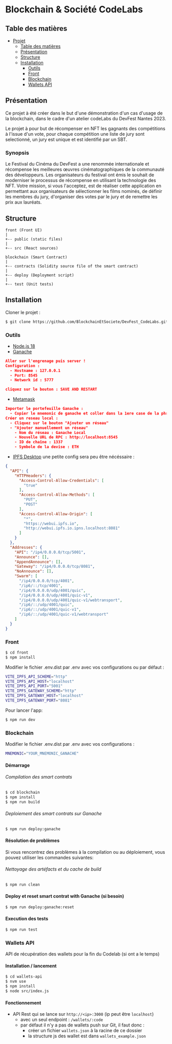 # Blockchain & Société CodeLabs

## Table des matières
- [Projet](#blockchain--société-codelabs)
  - [Table des matières](#table-des-matières)
  - [Présentation](#presentation)
  - [Structure](#structure)
  - [Installation](#installation)
    - [Outils](#outils)
    - [Front](#front)
    - [Blockchain](#blockchain)
    - [Wallets API](#wallets-api)

<a name="presentation"></a>
## Présentation
Ce projet à été créer dans le but d'une démonstration d'un cas d'usage de la blockchain,
dans le cadre d'un atelier codeLabs du DevFest Nantes 2023.

Le projet à pour but de récompenser en NFT les gagnants des compétitions à l'issue d'un vote, 
pour chaque compétition une liste de jury sont selectionné, un jury est unique et est identifié 
par un SBT.

### Synopsis
Le Festival du Cinéma du DevFest a une renommée internationale et récompense les meilleures œuvres cinématographiques de la communauté des développeurs.
Les organisateurs du festival ont émis le souhait de moderniser le processus de récompense en utilisant la technologie des NFT. Votre mission,
si vous l'acceptez, est de réaliser cette application en permettant aux organisateurs de sélectionner les films nominés,
de définir les membres du jury, d'organiser des votes par le jury et de remettre les prix aux lauréats.

<a name="structure"></a>
## Structure
```
front (Front UI)
|
+-- public (static files)
|
+-- src (React sources)

blockchain (Smart Contract)
|
+-- contracts (Solidity source file of the smart contract)
|
+-- deploy (Deployment script)
|
+-- test (Unit tests)
```

<a name="installation"></a>
## Installation
Cloner le projet :
```bash 
$ git clone https://github.com/BlockchainEtSociete/DevFest_CodeLabs.git
```

<a name="outils"></a>
### Outils
- [Node.js 18](https://nodejs.org/fr/download)
- [Ganache](https://trufflesuite.com/ganache/)
```json
Aller sur l'engrenage puis server !
Configuration :
  - Hostname : 127.0.0.1
  - Port: 8545
  - Network id : 5777

cliquez sur le bouton : SAVE AND RESTART
```
- [Metamask](https://metamask.io/)
```json
Importer le portefeuille Ganache :
  - Copier le mnemonic de ganache et coller dans la 1ere case de la phrase de récupération.
Créer un reseau local : 
  - Cliquez sur le bouton "Ajouter un réseau"
  - "Ajouter manuellement un réseau"
    - Nom du réseau : Ganache Local
    - Nouvelle URL de RPC : http://localhost:8545
    - ID de chaîne : 1337
    - Symbole de la devise : ETH
```
- [IPFS Desktop](https://docs.ipfs.tech/install/ipfs-desktop/)
une petite config sera peu être nécéssaire :
```json
{
  "API": {
    "HTTPHeaders": {
      "Access-Control-Allow-Credentials": [
        "true"
      ],
      "Access-Control-Allow-Methods": [
        "PUT",
        "POST"
      ],
      "Access-Control-Allow-Origin": [
        "*",
        "https://webui.ipfs.io",
        "http://webui.ipfs.io.ipns.localhost:8081"
      ]
    }
  },
  "Addresses": {
    "API": "/ip4/0.0.0.0/tcp/5001",
    "Announce": [],
    "AppendAnnounce": [],
    "Gateway": "/ip4/0.0.0.0/tcp/8081",
    "NoAnnounce": [],
    "Swarm": [
      "/ip4/0.0.0.0/tcp/4001",
      "/ip6/::/tcp/4001",
      "/ip4/0.0.0.0/udp/4001/quic",
      "/ip4/0.0.0.0/udp/4001/quic-v1",
      "/ip4/0.0.0.0/udp/4001/quic-v1/webtransport",
      "/ip6/::/udp/4001/quic",
      "/ip6/::/udp/4001/quic-v1",
      "/ip6/::/udp/4001/quic-v1/webtransport"
    ]
  }
}
```

<a name="front"></a>
### Front
```bash 
$ cd front
$ npm install
```
Modifier le fichier .env.dist par .env avec vos configurations ou par défaut :
```bash
VITE_IPFS_API_SCHEME="http"
VITE_IPFS_API_HOST="localhost"
VITE_IPFS_API_PORT="5001"
VITE_IPFS_GATEWAY_SCHEME="http"
VITE_IPFS_GATEWAY_HOST="localhost"
VITE_IPFS_GATEWAY_PORT="8081"
```
Pour lancer l'app:
```bash 
$ npm run dev
```

<a name="blockchain"></a>
### Blockchain

Modifier le fichier .env.dist par .env avec vos configurations :
```bash
MNEMONIC="YOUR_MNEMONIC_GANACHE"
```

#### Démarrage

###### Compilation des smart contrats
```bash
$ cd blockchain
$ npm install
$ npm run build
```

###### Deploiement des smart contrats sur Ganache
```bash
$ npm run deploy:ganache
```

#### Résolution de problèmes

Si vous rencontrez des problèmes à la compilation ou au déploiement, vous pouvez utiliser les commandes suivantes:

###### Nettoyage des artéfacts et du cache de build
```bash
$ npm run clean
```

#### Deploy et reset smart contrat with Ganache (si besoin)
```bash
$ npm run deploy:ganache:reset
```

#### Execution des tests
```bash
$ npm run test
```

<a name="wallets-api"></a>
### Wallets API

API de récupération des wallets pour la fin du Codelab (si ont a le temps)

#### Installation / lancement
```bash
$ cd wallets-api
$ nvm use
$ npm install
$ node src/index.js
```

#### Fonctionnement
- API Rest qui se lance sur `http://<ip>:3000` (ip peut être `localhost`)
  - avec un seul endpoint : `/wallets/:code`
  - par défaut il n'y a pas de wallets push sur Git, il faut donc :
    - créer un fichier `wallets.json` à la racine de ce dossier
    - la structure js des wallet est dans `wallets_example.json`

